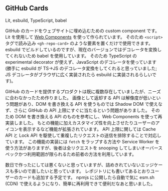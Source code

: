 ## GitHub Cards

<gh-repo-card name="Tsukina-7mochi/github-cards"></gh-repo-card>

<!-- 使った言語・技術 -->
<tech-tags>
Lit, esbuild, TypeScript, babel
</tech-tags>

<!-- 概要 -->
GitHub のカードをウェブサイトに埋め込むための custom component です。
Lit を使用して [Web Components](https://developer.mozilla.org/ja/docs/Web/API/Web_components) を使って作られています。
そのため `<script>` タグで読み込み `<gh-repo-card>` のような要素を置くだけで使用できます。
esbuild でビルドしているのですが、現在のバージョンではデコレータを変換してくれないため babel を使用しています。
そのため TypeScript の experimental decorator が使えず、JavaScript のデコレータを使っています (勝手に esbuild が TS→JS のデコレータ変換をしてくれると思っていました; JS デコレータがブラウザに広く実装されたら esbuild に実装されるらしいです)。

<!-- 作った理由 -->
GitHub のカードを提供するプロダクトは既に複数存在していましたが、ニーズに合わなかったため作りました。
画像として返却する API は解像度が低いという問題があり、DOM を書き換える API を使うものでは Shadow DOM で使えなず、さらに GitHub の API 上限にすぐに当たるという問題がありました。
そのため DOM を書き換える API のものを参考にし、Web Components を使って再実装しました。
もとの機能に加えカスタマイズ性を向上させたりユーザーのアイコンを表示するなど機能が拡張されています。
API 上限に関しては Cache API と Lock API を駆使して重複したリクエストの送信を排除することで対応しています。
この機能の実装には `fetch` をラップする方法や Service Worker を使う方法がありますが、後者は全リクエストを snooping してしまいオーバースペックかつ利用範囲が限られるため前者の方法を利用しています。

<!-- 評価・予定 -->
数日で作ったにしては悪くないと思っていますが、詰めきれていないエッジケースも多いので直したいと思っています。
レポジトリにも書いてあるとおりユーザーのカードも追加する予定です。
npmjs に公開したら自動で気に esm.sh (CDN) で使えるようになり、簡単に再利用できて便利だなあと思いました。
